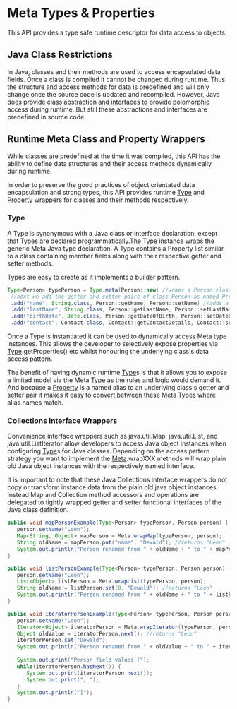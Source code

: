 # Meta Types & Properties
This API provides a type safe runtime descriptor for data access to objects.

## Java Class Restrictions
In Java, classes and their methods are used to access encapsulated data fields. Once a class is compiled it cannot be 
changed during runtime. Thus the structure and access methods for data is predefined and will only change once the
source code is updated and recompiled. However, Java does provide class abstraction and interfaces to provide 
polomorphic access during runtime. But still these abstractions and interfaces are predefined in source code.

## Runtime Meta Class and Property Wrappers
While classes are predefined at the time it was compiled, this API has the ability to define data structures and their 
access methods dynamically during runtime.

In order to preserve the good practices of object orientated data encapsulation and strong types, this API provides 
runtime [Type](https://bitbucket.org/Jediknight/meta/src/master/meta/src/main/java/com/devlambda/meta/Type.java) and 
[Property](https://bitbucket.org/Jediknight/meta/src/master/meta/src/main/java/com/devlambda/meta/Property.java) 
wrappers for classes and their methods respectively.

### Type
A Type is synonymous with a Java class or interface declaration, except that Types are declared programmatically.The 
Type instance wraps the generic Meta Java type declaration. A Type contains a Property list similar to a class 
containing member fields along with their respective getter and setter methods. 

Types are easy to create as it implements a builder pattern.

```java 
Type<Person> typePerson = Type.meta(Person::new) //wraps a Person class constructor
 //next we add the getter and setter pairs of class Person as named Properties
 .add("name", String.class, Person::getName, Person::setName) //adds a property called "name"
 .add("lastName", String.class, Person::getLastName, Person::setLastName) 
 .add("birthDate", Date.class, Person::getDateOfBirth, Person::setDateOfBirth)
 .add("contact", Contact.class, Contact::getContactDetails, Contact::setContactDetails);
```

Once a Type is instantiated it can be used to dynamically access Meta type instances. This allows the developer 
to selectively expose properties via 
[Type](https://bitbucket.org/Jediknight/meta/src/master/meta/src/main/java/com/devlambda/meta/Type.java).getProperties()
etc whilst honouring the underlying class's data access pattern. 

The benefit of having dynamic runtime 
[Type](https://bitbucket.org/Jediknight/meta/src/master/meta/src/main/java/com/devlambda/meta/Type.java)s is that it
allows you to expose a limited model via the Meta 
[Type](https://bitbucket.org/Jediknight/meta/src/master/meta/src/main/java/com/devlambda/meta/Type.java) as the rules
and logic would demand it. And because a
[Property](https://bitbucket.org/Jediknight/meta/src/master/meta/src/main/java/com/devlambda/meta/Property.java) is a
named alias to an underlying class's getter and setter pair it makes it easy to convert between these Meta
[Type](https://bitbucket.org/Jediknight/meta/src/master/meta/src/main/java/com/devlambda/meta/Type.java)s where alias
names match.

### Collections Interface Wrappers
Convenience interface wrappers such as java.util.Map, java.util.List, and java.util.ListIterator allow developers
to access Java object instances when configuring 
[Type](https://bitbucket.org/Jediknight/meta/src/master/meta/src/main/java/com/devlambda/meta/Type.java)s for Java 
classes. Depending on the access pattern strategy you want to implement the 
[Meta](https://bitbucket.org/Jediknight/meta/src/master/meta/src/main/java/com/devlambda/meta/Meta.java).wrapXXX methods
will wrap plain old Java object instances with the respectively named interface.

It is important to note that these Java Collections interface wrappers do not copy or transform instance data from
the plain old java object instances. Instead Map and Collection method accessors and operations are delegated to tightly 
wrapped getter and setter functional interfaces of the Java class definition.

```java
public void mapPersonExample(Type<Person> typePerson, Person person) {
   person.setName("Leon");
   Map<String, Object> mapPerson = Meta.wrapMap(typePerson, person); 
   String oldName = mapPerson.put("name", "Dewald"); //returns "Leon"
   System.out.println("Person renamed from " + oldName + " to " + mapPerson.get("name"));
}

public void listPersonExample(Type<Person> typePerson, Person person) {
   person.setName("Leon");
   List<Object> listPerson = Meta.wrapList(typePerson, person); 
   String oldName = listPerson.set(0, "Dewald"); //returns "Leon"
   System.out.println("Person renamed from " + oldName + " to " + listPerson.get(0));
}

public void iteratorPersonExample(Type<Person> typePerson, Person person) {
   person.setName("Leon");
   Iterator<Object> iteratorPerson = Meta.wrapIterator(typePerson, person); 
   Object oldValue = iteratorPerson.next(); //returns "Leon"
   iteratorPerson.set("Dewald");
   System.out.println("Person renamed from " + oldValue + " to " + iteratorPerson.previous());
   
   System.out.print("Person field values [");
   while(iteratorPerson.hasNext()) {
      System.out.print(iteratorPerson.next());
      System.out.print(", ");
   }
   System.out.println("]");
}
```
